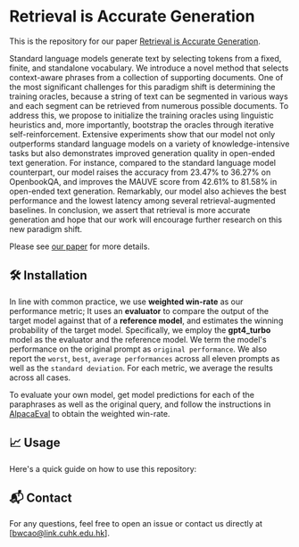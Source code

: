 # Retrieval is Accurate Generation

This is the repository for our paper [Retrieval is Accurate Generation](https://arxiv.org/abs/2402.17532).

Standard language models generate text by selecting tokens from a fixed, finite, and standalone vocabulary. We introduce a novel method that selects context-aware phrases from a collection of supporting documents. One of the most significant challenges for this paradigm shift is determining the training oracles, because a string of text can be segmented in various ways and each segment can be retrieved from numerous possible documents. To address this, we propose to initialize the training oracles using linguistic heuristics and, more importantly, bootstrap the oracles through iterative self-reinforcement. Extensive experiments show that our model not only outperforms standard language models on a variety of knowledge-intensive tasks but also demonstrates improved generation quality in open-ended text generation. For instance, compared to the standard language model counterpart, our model raises the accuracy from 23.47% to 36.27% on OpenbookQA, and improves the MAUVE score from 42.61% to 81.58% in open-ended text generation. Remarkably, our model also achieves the best performance and the lowest latency among several retrieval-augmented baselines. In conclusion, we assert that retrieval is more accurate generation and hope that our work will encourage further research on this new paradigm shift.

Please see [our paper](https://arxiv.org/pdf/2402.17532) for more details.



## 🛠️ Installation
In line with common practice, we use **weighted win-rate** as our performance metric; It uses an **evaluator** to compare the output of the target model against that of a **reference model**, and estimates the winning probability of the target model. Specifically, we employ the **gpt4_turbo** model as the evaluator and the reference model. We term the model's performance on the original prompt as ```original performance```. We also report the ```worst```, ```best```, ```average performances``` across all eleven prompts as well as the ```standard deviation```. For each metric, we average the results across all cases.

To evaluate your own model, get model predictions for each of the paraphrases as well as the original query, and follow the instructions in [AlpacaEval](https://github.com/tatsu-lab/alpaca_eval) to obtain the weighted win-rate.

## 📈 Usage
Here's a quick guide on how to use this repository:


## 📬 Contact

For any questions, feel free to open an issue or contact us directly at [bwcao@link.cuhk.edu.hk].

